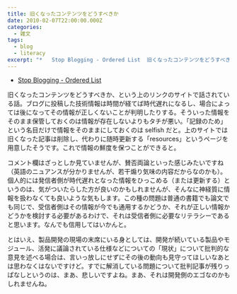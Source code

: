 ```yaml
---
title: 旧くなったコンテンツをどうすべきか
date: 2010-02-07T22:00:00.000Z
categories:
  - 雑文
tags:
  - blog
  - literacy
excerpt: "*   Stop Blogging - Ordered List  旧くなったコンテンツをどうすべきか、という上のリンクのサイトで話されている話。ブログに投稿した技術情報は時間が経てば時代遅れになるし、場合によっては後になってその情報が正しくないことが判明したりする。そういった情報をそのまま保管しておくのは情報が存在しないよりもタチが悪い。「記録のため」という名目だけで情報をそのままにしておくのはselfishだと。上のサイトでは旧くなった記事は削除し、代わりに随時更新する「resources」というページを用意したそうです。これで情報の鮮度を保つことができると。"
---
```


- [Stop Blogging - Ordered List](http://orderedlist.com/our-writing/blog/articles/stop-blogging/)

旧くなったコンテンツをどうすべきか、という上のリンクのサイトで話されている話。ブログに投稿した技術情報は時間が経てば時代遅れになるし、場合によっては後になってその情報が正しくないことが判明したりする。そういった情報をそのまま保管しておくのは情報が存在しないよりもタチが悪い。「記録のため」という名目だけで情報をそのままにしておくのは selfish だと。上のサイトでは旧くなった記事は削除し、代わりに随時更新する「resources」というページを用意したそうです。これで情報の鮮度を保つことができると。

コメント欄はざっとしか見ていませんが、賛否両論といった感じみたいですね（英語のニュアンスが分かりませんが、若干煽り気味の内容だからなのかも）。個人的には発信者側が時代遅れとなった情報をひっこめる（または更新する）というのは、気がついたらした方が良いのかもしれませんが、そんなに神経質に情報を扱わなくても良いような気もします。この種の問題は普通の書籍でも論文でも同じで、受信者側はその情報が今でも通用するかどうか、それが正しい情報かどうかを検討する必要があるわけで、それは受信者側に必要なリテラシーであると思います。なんでも信用してはいかんと。

とはいえ、製品開発の現場の末席にいる身としては、開発が続いている製品やモジュール、活発に議論されている仕様などについての「現状」について批判的な意見を述べる場合は、言いっ放しにせずにその後の動向も見守ってほしいなあとは思わなくはないですけど。すでに解消している問題について批判記事が残りっぱなしというのは、まあ、悲しいですよね。まあ、それは開発側のエゴなのかもしれませんね。
